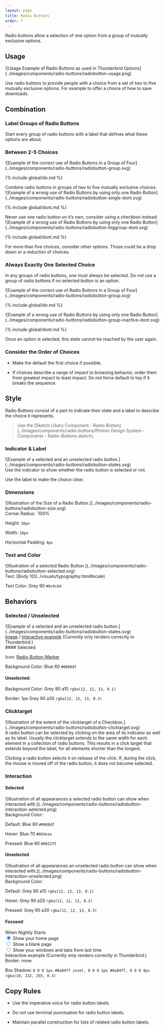 ```yaml
---
layout: page
title: Radio Buttons
order: 7
---
```


Radio buttons allow a selection of one option from a group of mutually exclusive options.

## Usage

<div class="grid-2" markdown="1">
![Usage Example of Radio Buttons as used in Thunderbird Options](../images/components/radio-buttons/radiobutton-usage.png)

Use radio buttons to provide people with a choice from a set of two to five mutually exclusive options. For example to offer a choice of how to save downloads.
</div>

## Combination

### Label Groups of Radio Buttons

Start every group of radio buttons with a label that defines what these options are about.

### Between 2-5 Choices

<div class="grid-2">
<div markdown="1">
![Example of the correct use of Radio Buttons in a Group of Four](../images/components/radio-buttons/radiobutton-group.svg)

{% include global/do.md %}

<figcaption>Combine radio buttons in groups of two to five mutually exclusive choices.</figcaption>
</div>
<div markdown="1">
![Example of a wrong use of Radio Buttons by using only one Radio Button](../images/components/radio-buttons/radiobutton-single-dont.svg)

{% include global/dont.md %}

<figcaption>Never use one radio button on it’s own, consider using a checkbox instead.</figcaption>
</div>
<div></div>
<div markdown="1">
![Example of a wrong use of Radio Buttons by using only one Radio Button](../images/components/radio-buttons/radiobutton-biggroup-dont.svg)

{% include global/dont.md %}

<figcaption>For more than five choices, consider other options. Those could be a drop down or a reduction of choices.</figcaption>
</div>
</div>

### Always Exactly One Selected Choice

In any groups of radio buttons, one must always be selected. Do not use a group of radio buttons if no selected button is an option.

<div class="grid-2">
<div markdown="1">
![Example of the correct use of Radio Buttons in a Group of Four](../images/components/radio-buttons/radiobutton-group.svg)

{% include global/do.md %}
</div>
<div markdown="1">
![Example of a wrong use of Radio Buttons by using only one Radio Button](../images/components/radio-buttons/radiobutton-group-inactive-dont.svg)

{% include global/dont.md %}

<figcaption>Once an option is selected, this state cannot be reached by the user again.</figcaption>
</div>
</div>

### Consider the Order of Choices

* Make the default the first choice if possible.

* If choices describe a range of impact to browsing behavior, order them from greatest impact to least impact. Do not force default to top if it breaks the sequence.

## Style

<div class="grid-2" markdown="1">
Radio Buttons consist of a part to indicate their state and a label to describe the choice it represents.

> Use the [Sketch Libary Component - Radio&#8209;Button](../images/components/radio-buttons/Photon Design System - Components - Radio-Buttons.sketch).
</div>

### Indicator & Label

<div class="grid-2" markdown="1">
![Example of a selected and an unselected radio button.](../images/components/radio-buttons/radiobutton-states.svg)

<div markdown="1">
Use the indicator to show whether the radio button is selected or not.

Use the label to make the choice clear.
</div>
</div>

### Dimensions

<div class="grid-2" markdown="1">
![Illustration of the Size of a Radio Button.](../images/components/radio-buttons/radiobutton-size.svg)

<div markdown="1">
Corner Radius: `100%`

Height: `16px`

Width: `16px`

Horizontal Padding: `4px`
</div>
</div>

### Text and Color

<div class="grid-2" markdown="1">
![Illustration of a selected Radio Button.](../images/components/radio-buttons/radiobutton-selected.svg)

<div markdown="1">
Text: [Body 10](../visuals/typography.html#scale)

Text Color: Grey 90 `#0c0c0d`
</div>
</div>

## Behaviors

### Selected / Unselected

<div class="grid-2">
<div markdown="1">
![Example of a selected and an unselected radio button.](../images/components/radio-buttons/radiobutton-states.svg)

<div class='interactive'>
  <div id="select-unselect-example" class="interactive-example" style="display: none;">
    <div class="container-demo">
      <div class="radiobutton-wrapper">
        <div class="group-radio-buttons">
          <input name="group1" class="track-clicks" id="radio-01" checked="" type="radio">
          <label for="radio-01">Show browsing history</label>
        </div>
        <div class="group-radio-buttons">
          <input name="group1" class="track-clicks" id="radio-02" type="radio">
          <label for="radio-02">Show bookmarks</label>
        </div>
      </div>
    </div>
  </div>
  <figcaption>
    <a href="#" class="image-toggle" onclick="document.getElementById('showImage').style.display='block';
                                              document.getElementById('select-unselect-example').style.display='none';
                                              return false;">Image</a> /
    <a href="#" class="interactive-toggle" onclick="document.getElementById('showImage').style.display='none';
                                                    document.getElementById('select-unselect-example').style.display='block';
                                                    return false;">Interactive example</a> (Currently only renders correctly in Thunderbird.)
  </figcaption>
</div>
</div>
<div markdown="1">
#### Selected:

Icon: [Radio-Button-Marker](../images/components/radio-buttons/radiobutton-marker-16.svg)

Background Color: Blue 60 `#0060df`

#### Unselected:

Background Color: Grey 90 a10 `rgba(12, 12, 13, 0.1)`

Border: 1px Grey 90 a30 `rgba(12, 12, 13, 0.3)`
</div>
</div>

### Clicktarget
<div class="grid-2" markdown="1">
![Illustration of the extent of the clicktarget of a Checkbox.](../images/components/radio-buttons/radiobutton-clicktarget.svg)

<div markdown="1">
A radio button can be selected by clicking on the area of its indicator as well as its label. Usually the clicktarget extends to the same width for each element in a collection of radio buttons. This results in a click target that extends beyond the label, for all elements shorter than the longest.

Clicking a radio button selects it on release of the click. If, during the click, the mouse is moved off of the radio button, it does not become selected.
</div>
</div>

### Interaction

#### Selected

<div class="grid-2" markdown="1">
![Illustration of all appearances a selected radio button can show when interacted with.](../images/components/radio-buttons/radiobutton-interaction-selected.png)

<div markdown="1">
Background Color:

Default: Blue 60 `#0060df`

Hover: Blue 70 `#003eaa`

Pressed: Blue 80 `#002275`
</div>
</div>

#### Unselected

<div class="grid-2" markdown="1">
![Illustration of all appearances an unselected radio button can show when interacted with.](../images/components/radio-buttons/radiobutton-interaction-unselected.png)

<div markdown="1">
Background Color:

Default: Grey 90 a10 `rgba(12, 12, 13, 0.1)`

Hover: Grey 90 a20 `rgba(12, 12, 13, 0.2)`

Pressed: Grey 90 a30 `rgba(12, 12, 13, 0.3)`
</div>
</div>

#### Focused

<div class="grid-2">
<div>
<div class="interactive">
  <div id="focus-example" class="interactive-example">
    <div class="container-demo">
      <div class="radiobutton-wrapper">
        <span>When Nightly Starts</span>
        <div class="group-radio-buttons">
          <input name="group2" class="track-clicks" id="radio-focus-1" checked="" type="radio">
          <label for="radio-focus-1">Show your home page</label>
        </div>
        <div class="group-radio-buttons">
          <input name="group2" class="track-clicks" id="radio-focus-2" type="radio">
          <label for="radio-focus-2">Show a blank page</label>
        </div>
        <div class="group-radio-buttons">
          <input name="group2" class="track-clicks" id="radio-focus-3" type="radio">
          <label for="radio-focus-3">Show your windows and tabs from last time</label>
        </div>
      </div>
    </div>
  </div>
</div>

<figcaption>Interactive example (Currently only renders correctly in Thunderbird.)</figcaption>
</div>
<div markdown="1">
Border: none

Box Shadow: `0 0 0 1px #0a84ff inset, 0 0 0 1px #0a84ff, 0 0 0 4px rgba(10, 132, 255, 0.3)`
</div>
</div>

## Copy Rules

* Use the imperative voice for radio button labels.
    
* Do not use terminal punctuation for radio button labels.
    
* Maintain parallel construction for lists of related radio button labels.
